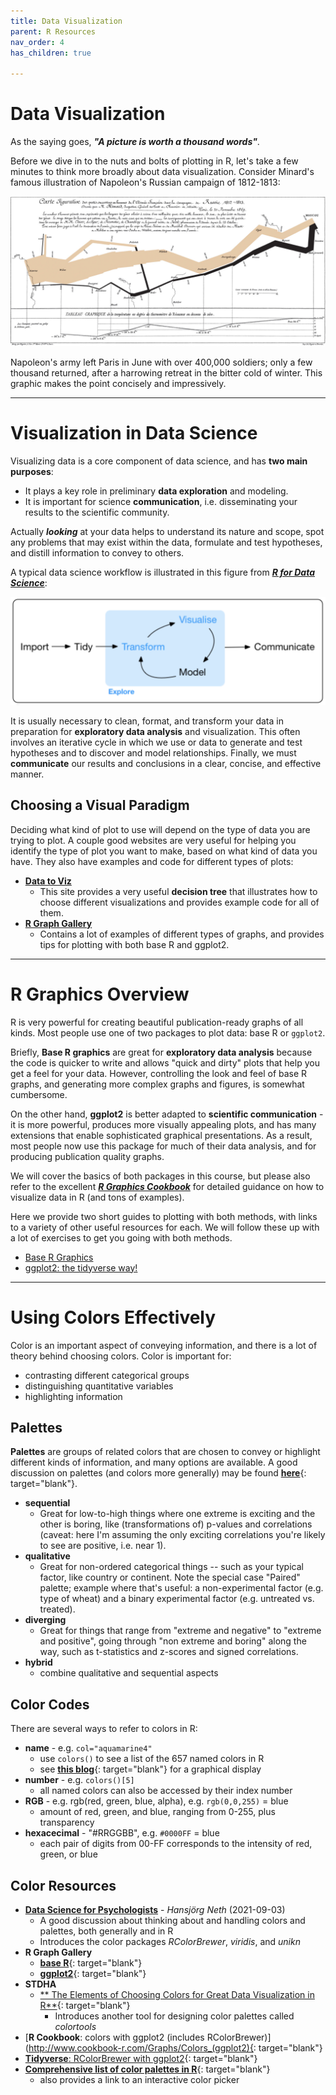 ```yaml
---
title: Data Visualization
parent: R Resources
nav_order: 4
has_children: true

---
```


# Data Visualization

As the saying goes, ***"A picture is worth a thousand words"***.

Before we dive in to the nuts and bolts of plotting in R, let's take a few minutes to think more broadly about data visualization. Consider Minard's famous illustration of Napoleon's Russian campaign of 1812-1813:

![](Images/Minard_Napolen_1812.jpg)

Napoleon's army left Paris in June with over 400,000 soldiers; only a few thousand returned, after a harrowing retreat in the bitter cold of winter. This graphic makes the point concisely and impressively.

---

# Visualization in Data Science

Visualizing data is a core component of data science, and has **two main purposes**:

+ It plays a key role in preliminary **data exploration** and modeling.
+ It is important for science **communication**, i.e. disseminating your results to the scientific community.

Actually ***looking*** at your data helps to understand its nature and scope, spot any problems that may exist within the data, formulate and test hypotheses, and distill information to convey to others.

A typical data science workflow is illustrated in this figure from [***R for Data Science***](https://r4ds.had.co.nz/explore-intro.html):

![](Images/data_viz_cycle.png)

It is usually necessary to clean, format, and transform your data in preparation for **exploratory data analysis** and visualization. This often involves an iterative cycle in which we use or data to generate and test hypotheses and to discover and model relationships. Finally, we must **communicate** our results and conclusions in a clear, concise, and effective manner.


## Choosing a Visual Paradigm

Deciding what kind of plot to use will depend on the type of data you are trying to plot. A couple good websites are very useful for helping you identify the type of plot you want to make, based on what kind of data you have. They also have examples and code for different types of plots:

+ [**Data to Viz**](https://www.data-to-viz.com/)
  + This site provides a very useful **decision tree** that illustrates how to choose different visualizations and provides example code for all of them.
+ [**R Graph Gallery**](https://www.r-graph-gallery.com/index.html)
  + Contains a lot of examples of different types of graphs, and provides tips for plotting with both base R and ggplot2.

---

# R Graphics Overview

R is very powerful for creating beautiful publication-ready graphs of all kinds. Most people use one of two packages to plot data: base R or `ggplot2`.

Briefly, **Base R graphics** are great for **exploratory data analysis** because the code is quicker to write and allows "quick and dirty" plots that help you get a feel for your data. However, controlling the look and feel of base R graphs, and generating more complex graphs and figures, is somewhat cumbersome.

On the other hand, **ggplot2** is better adapted to **scientific communication** - it is more powerful, produces more visually appealing plots, and has many extensions that enable sophisticated graphical presentations. As a result, most people now use this package for much of their data analysis, and for producing publication quality graphs.

We will cover the basics of both packages in this course, but please also refer to the excellent [***R Graphics Cookbook***](https://r-graphics.org/index.html) for detailed guidance on how to visualize data in R (and tons of examples).

Here we provide two short guides to plotting with both methods, with links to a variety of other useful resources for each. We will follow these up with a lot of exercises to get you going with both methods.

+ [Base R Graphics](1_base_r.html)
+ [ggplot2: the tidyverse way!](3_ggplot2.html)

---

# Using Colors Effectively

Color is an important aspect of conveying information, and there is a lot of theory behind choosing colors. Color is important for:

+ contrasting different categorical groups
+ distinguishing quantitative variables
+ highlighting information

## Palettes

**Palettes** are groups of related colors that are chosen to convey or highlight different kinds of information, and many options are available. A good discussion on palettes (and colors more generally) may be found [**here**](https://bookdown.org/hneth/ds4psy/D-1-apx-colors-intro.html){: target="blank"}.

+ **sequential**
  - Great for low-to-high things where one extreme is exciting and the other is boring, like (transformations of) p-values and correlations (caveat: here I'm assuming the only exciting correlations you're likely to see are positive, i.e. near 1).
+ **qualitative**
  - Great for non-ordered categorical things -- such as your typical factor, like country or continent. Note the special case "Paired" palette; example where that's useful: a non-experimental factor (e.g. type of wheat) and a binary experimental factor (e.g. untreated vs. treated).
+ **diverging**
  - Great for things that range from "extreme and negative" to "extreme and positive", going through "non extreme and boring" along the way, such as t-statistics and z-scores and signed correlations.
+ **hybrid**
  - combine qualitative and sequential aspects

## Color Codes

There are several ways to refer to colors in R:

  + **name** - e.g. `col="aquamarine4"`
    - use `colors()` to see a list of the 657 named colors in R
    - see [**this blog**](https://www.datanovia.com/en/blog/awesome-list-of-657-r-color-names/){: target="blank"} for a graphical display
  + **number** - e.g. `colors()[5]`
    - all named colors can also be accessed by their index number
  + **RGB** - e.g. rgb(red, green, blue, alpha), e.g. `rgb(0,0,255)` = blue
    - amount of red, green, and blue, ranging from 0-255, plus transparency
  + **hexacecimal** - "#RRGGBB", e.g. `#0000FF` = blue
    - each pair of digits from 00-FF corresponds to the intensity of red, green, or blue

## Color Resources

+ [**Data Science for Psychologists**](https://bookdown.org/hneth/ds4psy/) - _Hansjörg Neth_ (2021-09-03)
  - A good discussion about thinking about and handling colors and palettes, both generally and in R
  - Introduces the color packages *RColorBrewer*, *viridis*, and *unikn*
+ **R Graph Gallery**
  + [**base R**](https://www.r-graph-gallery.com/colors.html){: target="blank"}
  + [**ggplot2**](https://www.r-graph-gallery.com/ggplot2-color.html){: target="blank"}
+ **STDHA**
  + [** The Elements of Choosing Colors for Great Data Visualization in R**](http://www.sthda.com/english/wiki/the-elements-of-choosing-colors-for-great-data-visualization-in-r){: target="blank"}
    - Introduces another tool for designing color palettes called *colortools*
+ [**R Cookbook**: colors with ggplot2 (includes RColorBrewer)](http://www.cookbook-r.com/Graphs/Colors_(ggplot2){: target="blank"}
+ [**Tidyverse**: RColorBrewer with ggplot2](https://ggplot2.tidyverse.org/reference/scale_brewer.html){: target="blank"}
+ [**Comprehensive list of color palettes in R**](https://github.com/EmilHvitfeldt/r-color-palettes){: target="blank"}
  - also provides a link to an interactive color picker
